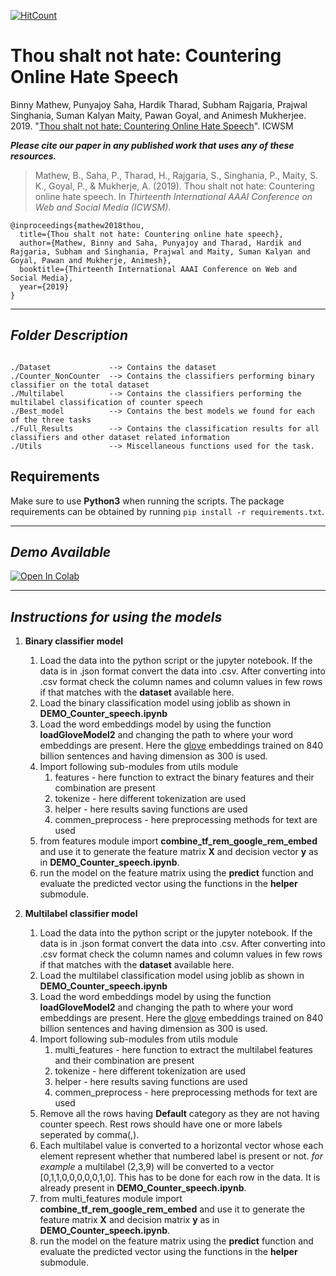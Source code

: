 [![HitCount](http://hits.dwyl.io/binny-mathew/Countering_Hate_Speech.svg)](http://hits.dwyl.io/binny-mathew/Countering_Hate_Speech)

# Thou shalt not hate: Countering Online Hate Speech

Binny Mathew, Punyajoy Saha, Hardik Tharad, Subham Rajgaria, Prajwal Singhania, Suman Kalyan Maity, Pawan Goyal, and Animesh Mukherjee. 2019. "[Thou shalt not hate: Countering Online Hate Speech](https://arxiv.org/abs/1808.04409)". ICWSM

***Please cite our paper in any published work that uses any of these resources.***

> Mathew, B., Saha, P., Tharad, H., Rajgaria, S., Singhania, P., Maity, S. K., Goyal, P., & Mukherje, A. (2019). Thou shalt not hate: Countering online hate speech. In _Thirteenth International AAAI Conference on Web and Social Media (ICWSM)_.

~~~
@inproceedings{mathew2018thou,
  title={Thou shalt not hate: Countering online hate speech},
  author={Mathew, Binny and Saha, Punyajoy and Tharad, Hardik and Rajgaria, Subham and Singhania, Prajwal and Maity, Suman Kalyan and Goyal, Pawan and Mukherje, Animesh},
  booktitle={Thirteenth International AAAI Conference on Web and Social Media},
  year={2019}
}

~~~


------------------------------------------
***Folder Description***
------------------------------------------
~~~

./Dataset             --> Contains the dataset
./Counter_NonCounter  --> Contains the classifiers performing binary classifier on the total dataset
./Multilabel          --> Contains the classifiers performing the multilabel classification of counter speech 
./Best_model          --> Contains the best models we found for each of the three tasks
./Full_Results        --> Contains the classification results for all classifiers and other dataset related information
./Utils               --> Miscellaneous functions used for the task.

~~~


## Requirements 

Make sure to use **Python3** when running the scripts. The package requirements can be obtained by running `pip install -r requirements.txt`.


------------------------------------------
***Demo Available***
------------------------------------------

[![Open In Colab](https://colab.research.google.com/assets/colab-badge.svg)](https://colab.research.google.com/github/binny-mathew/Countering_Hate_Speech/blob/master/DEMO_Counter_speech.ipynb)

------------------------------------------
***Instructions for using the models***
------------------------------------------

1. **Binary classifier model**  
    1. Load the data into the python script or the jupyter notebook. If the data is in .json format convert the data into .csv. After converting into .csv format check the column names and column values in few rows if that matches with the **dataset** available here.
    2. Load the binary classification model using joblib as shown in **DEMO_Counter_speech.ipynb** 
    3. Load the word embeddings model by using the function **loadGloveModel2** and changing the path to where your word embeddings are present. Here the [glove](https://nlp.stanford.edu/projects/glove/)  embeddings trained on 840 billion sentences and having dimension as 300 is used.  
    4. Import following sub-modules from utils module
       1. features - here function to extract the binary features and their combination are present
       2. tokenize - here different tokenization are used 
       3. helper - here results saving functions are used
       4. commen_preprocess - here preprocessing methods for text are used 
    5. from features module import **combine_tf_rem_google_rem_embed** and use it to generate the feature matrix **X** and decision vector **y** as in **DEMO_Counter_speech.ipynb**.
    6. run the model on the feature matrix using the **predict** function and evaluate the predicted vector using the functions in the **helper** submodule.

2. **Multilabel classifier model**  
    1. Load the data into the python script or the jupyter notebook. If the data is in .json format convert the data into .csv. After converting into .csv format check the column names and column values in few rows if that matches with the **dataset** available here.
    2. Load the multilabel classification model using joblib as shown in **DEMO_Counter_speech.ipynb** 
    3. Load the word embeddings model by using the function **loadGloveModel2** and changing the path to where your word embeddings are present. Here the [glove](https://nlp.stanford.edu/projects/glove/)  embeddings trained on 840 billion sentences and having dimension as 300 is used.  
    4. Import following sub-modules from utils module
       1. multi_features - here function to extract the multilabel features and their combination are present
       2. tokenize - here different tokenization are used 
       3. helper - here results saving functions are used
       4. commen_preprocess - here preprocessing methods for text are used 
    5. Remove all the rows having **Default** category as they are not having counter speech. Rest rows should have one or more labels seperated by comma(,). 
    6. Each multilabel value is converted to a horizontal vector whose each element represent whether that numbered label is present or not. *for example* a multilabel (2,3,9) will be converted to a vector [0,1,1,0,0,0,0,0,1,0]. This has to be done for each row in the data. It is already present in **DEMO_Counter_speech.ipynb**.
    7. from multi_features module import **combine_tf_rem_google_rem_embed** and use it to generate the feature matrix **X** and decision matrix **y** as in **DEMO_Counter_speech.ipynb**.
    8. run the model on the feature matrix using the **predict** function and evaluate the predicted vector using the functions in the **helper** submodule.
